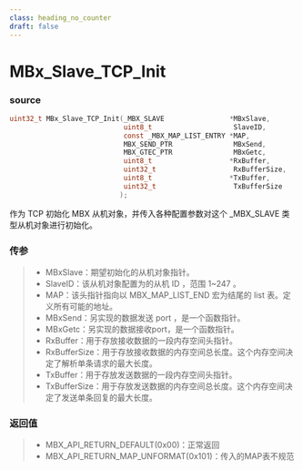 ```yaml
---
class: heading_no_counter
draft: false
---
```


# MBx_Slave_TCP_Init

### source

```c
uint32_t MBx_Slave_TCP_Init(_MBX_SLAVE                *MBxSlave, 
                            uint8_t                    SlaveID,
                            const _MBX_MAP_LIST_ENTRY *MAP,
                            MBX_SEND_PTR               MBxSend,
                            MBX_GTEC_PTR               MBxGetc,
                            uint8_t                   *RxBuffer,
                            uint32_t                   RxBufferSize,
                            uint8_t                   *TxBuffer,
                            uint32_t                   TxBufferSize
                           );
```

作为 TCP 初始化 MBX 从机对象，并传入各种配置参数对这个 _MBX_SLAVE 类型从机对象进行初始化。

### 传参

> - MBxSlave：期望初始化的从机对象指针。
> - SlaveID：该从机对象配置为的从机 ID ，范围 1~247 。
> - MAP：该头指针指向以 MBX_MAP_LIST_END 宏为结尾的 list 表。定义所有可能的地址。
> - MBxSend：另实现的数据发送 port ，是一个函数指针。
> - MBxGetc：另实现的数据接收port，是一个函数指针。
> - RxBuffer：用于存放接收数据的一段内存空间头指针。
> - RxBufferSize：用于存放接收数据的内存空间总长度。这个内存空间决定了解析单条请求的最大长度。
> - TxBuffer：用于存放发送数据的一段内存空间头指针。
> - TxBufferSize：用于存放发送数据的内存空间总长度。这个内存空间决定了发送单条回复的最大长度。

### 返回值

> - MBX_API_RETURN_DEFAULT(0x00)：正常返回
> - MBX_API_RETURN_MAP_UNFORMAT(0x101)：传入的MAP表不规范